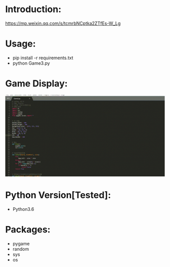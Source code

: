 # Introduction:
https://mp.weixin.qq.com/s/tcmrbNCptka2ZTfEs-W_Lg
# Usage:
- pip install -r requirements.txt
- python Game3.py
# Game Display:
![giphy](effect/running.gif)
# Python Version[Tested]:
- Python3.6
# Packages:
- pygame
- random
- sys
- os